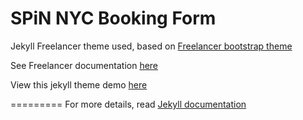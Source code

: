SPiN NYC Booking Form
=========================

Jekyll Freelancer theme used, based on [Freelancer bootstrap theme ](http://startbootstrap.com/templates/freelancer/)

See Freelancer documentation [here](https://github.com/jeromelachaud/freelancer-theme)

View this jekyll theme demo [here](https://jeromelachaud.github.io/freelancer-theme)

=========
For more details, read [Jekyll documentation](http://jekyllrb.com/)
